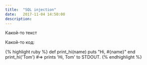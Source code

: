 ```yaml
---
title:  "SQL injection"
date:   2017-11-04 14:50:00
description: 
---
```


Какой-то текст

Какой-то код:

{% highlight ruby %}
def print_hi(name)
  puts "Hi, #{name}"
end
print_hi('Tom')
#=> prints 'Hi, Tom' to STDOUT.
{% endhighlight %}
